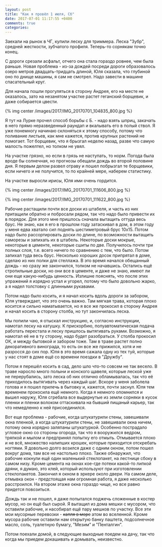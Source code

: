 ```yaml
---
layout: post
title: "Как я провёл 1 июля, Сб"
date: 2017-07-01 11:17:55 +0400
comments: true
categories: 
---
```


Заехали на рынок в ЧГ, купили леску для триммера. Леска "Зубр", средней жесткости, зубчатого профиля. Теперь-то сорнякам точно конец.

С дороги срезали асфальт, отчего она стала гораздо ровнее, чем была раньше. Новая проблема - из-за дождей посреди дороги образовалось озеро метров двадцать-тридцать длиной, Юля сказала, что глубиной оно по днище машины, я сам не смотрел. Надо завести в машине спасательный круг.

Для начала пошли прогуляться в сторону Андрея, его на месте не оказалось, зато на незанятом участке растет геганский борщевик, и даже собирается цвести.

{% img center /images/2017/IMG_20170701_104835_800.jpg %}

Я тут на Лурке прочел способ борьбы с Б. - надо взять шприц, закачать в него прямо неразведенный раундап и вкалывать его в полый ствол. Я уже понемногу начинаю склоняться к этому способу, потому что поливание листьев, как мне кажется, против крупных растений не помогает. Тот борщевик, что я брызгал неделю назад, разве что самую малость пожелтел, но толком не увял.

На участке грязно, но если в грязь не наступать, то норм. Погода была вроде бы солнечная, но прогнозы обещали дождь во второй половине дня. Я первым делом развел отраву и пошел побрызгал те борщевики, если ничего и не получится, то по крайней мере, наберем статистику.

На участке выросли ирисы, Юля ими очень гордится.

{% img center /images/2017/IMG_20170701_111606_800.jpg %}

{% img center /images/2017/IMG_20170701_111622_800.jpg %}

Рабочие растащили почти все доски из штабеля, и часть из них притащили обратно и побросали рядом, так что надо было привести их в порядок. Для этого мне пришлось сначала вытащить оттуда весь брус. Не знаю, как я его в прошлом году затаскивал в дом, в этом году у меня едва хватало сил поднять шестиметровый брус 10х15. Потом надо было рассортировать доски по длине, по возможности вытащить саморезы и запихать их в штабель. Некоторые доски мокрые, некоторые в цементе, некоторые сшиты по две. Получилось почти три полных слоя, т.е. всего ничего по сравнению с тем, что было. Потом запихал туда весь брус. Несколько хороших досок припрятал в доме, сделаю из них полки для стеллажа. В это время начался обещанный дождь - но сразу же закончился, толком не начавшись. Остались ещё стропильные доски, но они все в цементе, и даже не знаю, имеют ли они еще какую-нибудь ценность. Излишне пояснять, что после этих упражений я изрядно устал и угорел, потому что было довольно жарко, а я надел толстовку с длинными рукавами.

Потом надо было косить, и я начал косить вдоль дороги за забором, Юля утверждает, что это очень важно. Там мягкая трава, которая плохо косится и сильно наматывается, но я все же прокосил в сторону Андрея и начал косить в сторону столба, но тут закончилась леска.

Мы попили чаю, я отыскал инструкцию, и, согласно инструкции, намотал леску на катушку. К прискорбию, полуавтоматическая подача работать перестала и леску пришлось вытягивать руками. Возможно, я намотал её не в ту сторону, надо будет разобраться. У столба прокосил ОК, и между бытовкой и забором тоже. Там в траве растет полно декоративного винограда, то есть он все же прижился, хотя и не разросся до сих пор. Юля в это время сажала одну из тех туй, которые у нас стоят в доме ещё со времени поездки в "Дружбу".

Потом я перешёл косить в сад, дело шло что-то совсем не так весело. В траве наросло много полыни и конского щавеля, которые леской уже не перерубались, зато леска об них отлично обламывалась, так что её приходилось вытягивать через каждый шаг. Вскоре у меня заболела голова и я пошел прилечь в бытовку и, кажется, почти заснул. Юля тем временем прокосила ещё немного. Когда я немного опомнился и вышел наружу, Юля сгребала все выдернутые из земли сорняки в кусок пленки и пленки волоком оттаскивала на бывший пищаный карьер, так что немедленно к ней присоединился.

Вот еще проблема - рабочие, когда штукатурили стены, завешивали окна пленкой, а когда штукатурили стены, не завешивали окна ничем, потому окна изрядно заляпаны штукатуркой. Особенно пострадало угловое окно со стороны огорода, так что я вооружился ведром, тряпкой и мылом и предпринял попытку его отмыть. Отмывается плохо и не всё, множество налипших крошек, которые приходится отскребать ногтями.  Я довольно долго возился даже с одним окном, потом пошел вокруг дома, там все не настолько плохо. Также обнаружил, что рабочие кокнули ещё один маленький стеклопакет, на лестнице сбоку в самом низу. Кроме цемента на окнах кое-где потеки какой-то липкой дряни, я думаю, это клей, который используют при изготовлении стеклопакетов. Закончил я окном в эркере около двери. На самом деле, отмывка окон - предстоящая нам огромная работа, я даже несколько расстроился. На втором этаже окна гораздо чище, но все равно придется повозиться.

Дождь так и не пошел, я даже попытался поджечь сложенные в костер мусор, но он ещё был сырой. Я вытащил из дома мешки с мусором, что оставили рабочие, и насобирал ещё пару мешков по участку. Все эти мои мусорные перевозки - ~~капля в море~~ атом во вселенной. Кроме мусора рабочие оставили нам открытую банку паштета, подсолнечное масло, соль, туалетную бумагу, "Мезим" и "Пенталгин".

Потом поехали домой, в следующие выходные поедем на дачу, так что когда мы приедем докашивать и домывать, неизвестно.